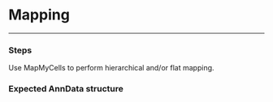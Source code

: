 # Mapping 
---

### Steps

Use MapMyCells to perform hierarchical and/or flat mapping.


### Expected AnnData structure
